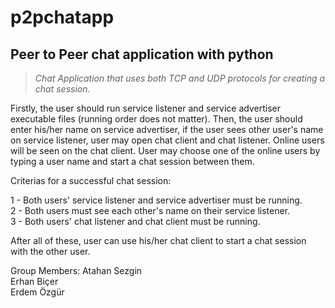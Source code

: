 # p2pchatapp
## Peer to Peer chat application with python


> *Chat Application that uses both TCP and UDP protocols for creating a chat session.*

Firstly, the user should run service listener and service advertiser executable files (running order does not matter).
Then, the user should enter his/her name on service advertiser, if the user sees other user's name on service listener, user may open chat client and chat listener.
Online users will be seen on the chat client. User may choose one of the online users by typing a user name and start a chat session between them.

Criterias for a successful chat session:

1 - Both users' service listener and service advertiser must be running.  
2 - Both users must see each other's name on their service listener.  
3 - Both users' chat listener and chat client must be running.

After all of these, user can use his/her chat client to start a chat session with the other user.


Group Members:
Atahan Sezgin   
Erhan Biçer   
Erdem Özgür 
